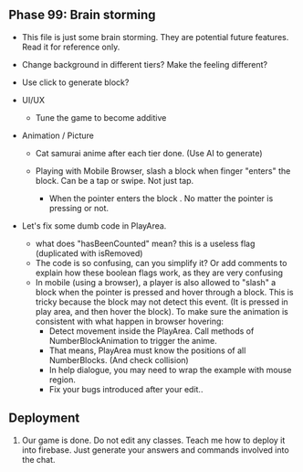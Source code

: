 ## Phase 99: Brain storming
- This file is just some brain storming. They are potential future features. Read it for reference only.


- Change background in different tiers? Make the feeling different?
- Use click to generate block?
- UI/UX
    - Tune the game to become additive

- Animation / Picture
    - Cat samurai anime after each tier done. (Use AI to generate)

    - Playing with Mobile Browser, slash a block when finger "enters" the block. Can be a tap or swipe. Not just tap.
        - When the pointer enters the block . No matter the pointer is pressing or not.

- Let's fix some dumb code in PlayArea.
    - what does "hasBeenCounted" mean? this is a useless flag (duplicated with isRemoved)
    - The code is so confusing, can you simplify it? Or add comments to explain how these boolean flags work, as they are very confusing
    - In mobile (using a browser), a player is also allowed to "slash" a block when the pointer is pressed and hover through a block. This is tricky because the block may not detect this event. (It is pressed in play area, and then hover the block). To make sure the animation is consistent with what happen in browser hovering:
        - Detect movement inside the PlayArea. Call methods of NumberBlockAnimation to trigger the anime.
        - That means, PlayArea must know the positions of all NumberBlocks. (And check collision)
        - In help dialogue, you may need to wrap the example with mouse region.
        - Fix your bugs introduced after your edit..
## Deployment
1. Our game is done. Do not edit any classes. Teach me how to deploy it into firebase. Just generate your answers and commands involved into the chat.

